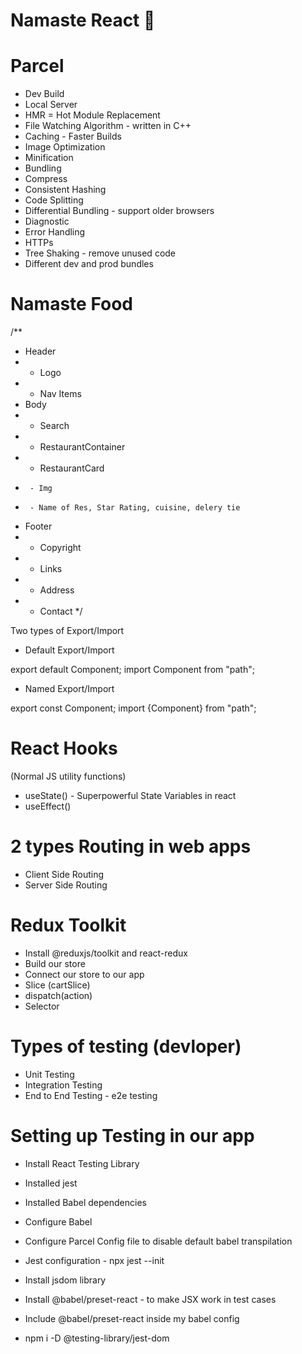 # Namaste React 🚀

# Parcel

- Dev Build
- Local Server
- HMR = Hot Module Replacement
- File Watching Algorithm - written in C++
- Caching - Faster Builds
- Image Optimization
- Minification
- Bundling
- Compress
- Consistent Hashing
- Code Splitting
- Differential Bundling - support older browsers
- Diagnostic
- Error Handling
- HTTPs
- Tree Shaking - remove unused code
- Different dev and prod bundles

# Namaste Food

/\*\*

- Header
- - Logo
- - Nav Items
- Body
- - Search
- - RestaurantContainer
- - RestaurantCard
-      - Img
-      - Name of Res, Star Rating, cuisine, delery tie
- Footer
- - Copyright
- - Links
- - Address
- - Contact
    \*/

Two types of Export/Import

- Default Export/Import

export default Component;
import Component from "path";

- Named Export/Import

export const Component;
import {Component} from "path";

# React Hooks

(Normal JS utility functions)

- useState() - Superpowerful State Variables in react
- useEffect()

# 2 types Routing in web apps

- Client Side Routing
- Server Side Routing

# Redux Toolkit

- Install @reduxjs/toolkit and react-redux
- Build our store
- Connect our store to our app
- Slice (cartSlice)
- dispatch(action)
- Selector

<!-- redux dev tools are awesome -->

<!-- learn RTK Query middleware, thunk redux toolkit / RTK Query quic start -->

# Types of testing (devloper)

- Unit Testing
- Integration Testing
- End to End Testing - e2e testing

# Setting up Testing in our app

- Install React Testing Library

- Installed jest
- Installed Babel dependencies
- Configure Babel

- Configure Parcel Config file to disable default babel transpilation

- Jest configuration - npx jest --init
- Install jsdom library

- Install @babel/preset-react - to make JSX work in test cases
- Include @babel/preset-react inside my babel config

- npm i -D @testing-library/jest-dom

